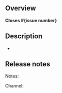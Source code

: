## Overview

<!--
What issue are you addressing? (for example, #1234)

If an issue doesn't exist for this pull request (PR) to address, please open one to allow for discussion before opening this PR.
(You can open a new issue at https://github.com/desktop/desktop/issues/new/choose)
-->
**Closes #{issue number}**

## Description

-

## Release notes

<!--

If this is related to a feature, bugfix or improvement, we'd love your help to
summarize thes change to assist with drafting the release notes when this pull
request is merged.

You can leave this blank if you're not sure.

If you don't believe this needs to be mentioned in the release notes, write "no-notes".

Some examples of changelog entries from earlier releases:

  - Adds support for Python 3 in GitHub Desktop CLI for macOS users
  - Fixes problem with commit being reset when switching between History and Changes tabs
  - Fixes caret in co-author selector, which is hidden when dark theme is enabled
  - Improves status parsing performance when handling thousands of changed files

-->

Notes:

<!--

If the problem exists in a specific channel, can you add it here? This will help
simplify which users should see this changelog entry.

If this is left blank, we'll assume this was "production".

-->

Channel:
